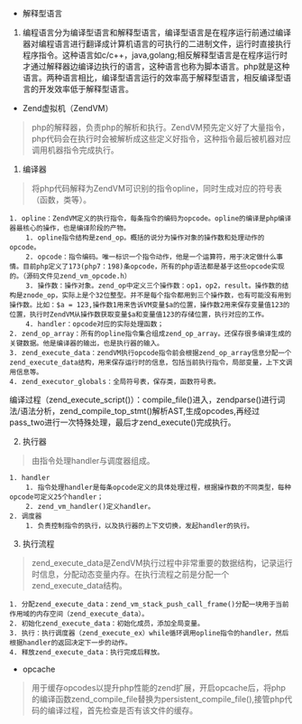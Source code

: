- 解释型语言
1. 编程语言分为编译型语言和解释型语言，编译型语言是在程序运行前通过编译器对编程语言进行翻译成计算机语言的可执行的二进制文件，运行时直接执行程序指令。这种语言如c/c++，java,golang;相反解释型语言是在程序运行时才通过解释器边编译边执行的语言，这种语言也称为脚本语言。php就是这种语言。两种语言相比，编译型语言运行的效率高于解释型语言，相反编译型语言的开发效率低于解释型语言。

- Zend虚拟机（ZendVM）
> php的解释器，负责php的解析和执行。ZendVM预先定义好了大量指令，php代码会在执行时会被解析成这些定义好指令，这种指令最后被机器对应调用机器指令完成执行。
1. 编译器
> 将php代码解释为ZendVM可识别的指令opline，同时生成对应的符号表（函数，类等）。  

    1. opline：ZendVM定义的执行指令，每条指令的编码为opcode。opline的编译是php编译器最核心的操作，也是编译阶段的产物。  
        1. opline指令结构是zend_op。概括的说分为操作对象的操作数和处理动作的opcode。
        2. opcode：指令编码。唯一标识一个指令动作，他是一个运算符，用于决定做什么事情。目前php定义了173(php7：198)条opcode，所有的php语法都是基于这些opcode实现的。（源码文件见zend_vm_opcode.h）
        3. 操作数：操作对象。zend_op中定义三个操作数：op1，op2，result。操作数的结构是znode_op，实际上是个32位整型。并不是每个指令都用到三个操作数，也有可能没有用到操作数。比如：$a = 123,操作数1用来告诉VM变量$a的位置，操作数2用来保存变量值123的位置，执行时ZendVM从操作数获取变量$a和变量值123的存储位置，执行对应的工作。
        4. handler：opcode对应的实际处理函数；
    2. zend_op_array：所有的opline指令集合组成zend_op_array。还保存很多编译生成的关键数据。他是编译器的输出，也是执行器的输入。
    3. zend_execute_data：zendVM执行opcode指令前会根据zend_op_array信息分配一个zend_execute_data结构，用来保存运行时的信息，包括当前执行指令，局部变量，上下文调用信息等。
    4. zend_executor_globals：全局符号表，保存类，函数符号表。
编译过程（zend_execute_script()）：compile_file()进入，zendparse()进行词法/语法分析，zend_compile_top_stmt()解析AST,生成opcodes,再经过pass_two进行一次特殊处理，最后才zend_execute()完成执行。

2. 执行器
> 由指令处理handler与调度器组成。

    1. handler  
        1. 指令处理handler是每条opcode定义的具体处理过程，根据操作数的不同类型，每种opcode可定义25个handler；
        2. zend_vm_handler()定义handler。
    2. 调度器
        1. 负责控制指令的执行，以及执行器的上下文切换，发起handler的执行。
        
3. 执行流程
> zend_execute_data是ZendVM执行过程中非常重要的数据结构，记录运行时信息，分配动态变量内存。在执行流程之前是分配一个zend_execute_data结构。

    1. 分配zend_execute_data：zend_vm_stack_push_call_frame()分配一块用于当前作用域的内存空间（zend_execute_data）。
    2. 初始化zend_execute_data：初始化成员，添加全局变量。
    3. 执行：执行调度器（zend_execute_ex）while循环调用opline指令的handler，然后根据handler的返回决定下一步的动作。
    4. 释放zend_execute_data：执行完成后释放。
    
    
- opcache
> 用于缓存opcodes以提升php性能的zend扩展，开启opcache后，将php的编译函数zend_compile_file替换为persistent_compile_file(),接管php代码的编译过程，首先检查是否有该文件的缓存。
